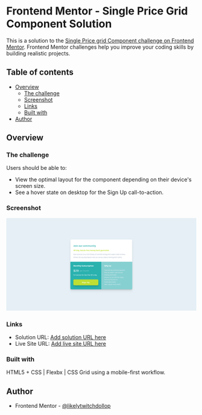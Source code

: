 # Frontend Mentor - Single Price Grid Component Solution

This is a solution to the [Single Price grid Component challenge on Frontend Mentor](https://www.frontendmentor.io/challenges/single-price-grid-component-5ce41129d0ff452fec5abbbc). Frontend Mentor challenges help you improve your coding skills by building realistic projects.

## Table of contents

- [Overview](#overview)
  - [The challenge](#the-challenge)
  - [Screenshot](#screenshot)
  - [Links](#links)
  - [Built with](#built-with)
- [Author](#author)

## Overview

### The challenge

Users should be able to:

- View the optimal layout for the component depending on their device's screen size.
- See a hover state on desktop for the Sign Up call-to-action.

### Screenshot

![My Solution](./images/solution.png)

### Links

- Solution URL: [Add solution URL here](https://your-solution-url.com)
- Live Site URL: [Add live site URL here](https://likelytwitchdollop.github.io/profile-card-component/)

### Built with

HTML5 + CSS | Flexbx | CSS Grid using a mobile-first workflow.

## Author

- Frontend Mentor - [@likelytwitchdollop](https://www.frontendmentor.io/profile/likelytwitchdollop)
